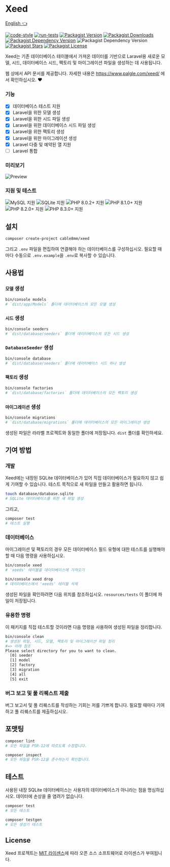 # Xeed

[English 👈](README.md)

[![code-style](https://github.com/cable8mm/xeed/actions/workflows/code-style.yml/badge.svg)](https://github.com/cable8mm/xeed/actions/workflows/code-style.yml)
[![run-tests](https://github.com/cable8mm/xeed/actions/workflows/run-tests.yml/badge.svg)](https://github.com/cable8mm/xeed/actions/workflows/run-tests.yml)
[![Packagist Version](https://img.shields.io/packagist/v/cable8mm/xeed)](https://packagist.org/packages/cable8mm/xeed)
[![Packagist Downloads](https://img.shields.io/packagist/dt/cable8mm/xeed)](https://packagist.org/packages/cable8mm/xeed/stats)
[![Packagist Dependency Version](https://img.shields.io/packagist/dependency-v/cable8mm/xeed/php)](https://packagist.org/packages/cable8mm/xeed)
![Packagist Dependency Version](https://img.shields.io/packagist/dependency-v/cable8mm/xeed/symfony%2Fconsole)
[![Packagist Stars](https://img.shields.io/packagist/stars/cable8mm/xeed)](https://github.com/cable8mm/xeed/stargazers)
[![Packagist License](https://img.shields.io/packagist/l/cable8mm/xeed)](https://github.com/cable8mm/xeed/blob/main/LICENSE.md)

Xeed는 기존 데이터베이스 테이블에서 가져온 데이터를 기반으로 Laravel용 새로운 모델, 시드, 데이터베이스 시드, 팩토리 및 마이그레이션 파일을 생성하는 데 사용됩니다.

웹 상에서 API 문서를 제공합니다. 자세한 내용은 https://www.palgle.com/xeed/ 에서 확인하십시오. ❤️

### 기능

- [x] 데이터베이스 테스트 지원
- [x] Laravel을 위한 모델 생성
- [x] Laravel을 위한 시드 파일 생성
- [x] Laravel을 위한 데이터베이스 시드 파일 생성
- [x] Laravel을 위한 팩토리 생성
- [x] Laravel을 위한 마이그레이션 생성
- [x] Laravel 다중 및 예약된 열 지원
- [ ] Laravel 통합

### 미리보기

![Preview](https://github.com/cable8mm/cabinet/blob/main/xeed-preview.gif?raw=true)

### 지원 및 테스트

![MySQL 지원](https://img.shields.io/badge/MySQL-4479A1?logo=mysql&logoColor=white)
![SQLite 지원](https://img.shields.io/badge/SQLite-07405e?logo=sqlite&logoColor=white)
![PHP 8.0.2+ 지원](https://img.shields.io/badge/PHP-8.0.2%2B-777BB4?logo=php&logoColor=white)
![PHP 8.1.0+ 지원](https://img.shields.io/badge/PHP-8.1.0%2B-777BB4?logo=php&logoColor=white)
![PHP 8.2.0+ 지원](https://img.shields.io/badge/PHP-8.2.0%2B-777BB4?logo=php&logoColor=white)
![PHP 8.3.0+ 지원](https://img.shields.io/badge/PHP-8.3.0%2B-777BB4?logo=php&logoColor=white)

## 설치

```sh
composer create-project cable8mm/xeed
```

그리고 `.env` 파일을 편집하여 연결해야 하는 데이터베이스를 구성하십시오. 필요할 때마다 수동으로 `.env.example`을 `.env`로 복사할 수 있습니다.

## 사용법

### `모델` 생성

```sh
bin/console models
# `dist/app/Models` 폴더에 데이터베이스의 모든 모델 생성
```

### `시드` 생성

```sh
bin/console seeders
# `dist/database/seeders` 폴더에 데이터베이스의 모든 시드 생성
```

### `DatabaseSeeder` 생성

```sh
bin/console database
# `dist/database/seeders` 폴더에 데이터베이스 시드 하나 생성
```

### `팩토리` 생성

```sh
bin/console factories
# `dist/database/factories` 폴더에 데이터베이스의 모든 팩토리 생성
```

### `마이그레이션` 생성

```sh
bin/console migrations
# `dist/database/migrations` 폴더에 데이터베이스의 모든 마이그레이션 생성
```

생성된 파일은 라라벨 프로젝트와 동일한 폴더에 저장됩니다. `dist` 폴더를 확인하세요.

## 기여 방법

### 개발

Xeed에는 내장된 SQLite 데이터베이스가 있어 직접 데이터베이스가 필요하지 않고 쉽게 기여할 수 있습니다. 테스트 목적으로 새 파일을 만들고 활용하면 됩니다.

```sh
touch database/database.sqlite
# SQLite 데이터베이스를 위한 새 파일 생성
```

그리고,

```sh
composer test
# 테스트 실행
```

### 데이터베이스

마이그레이션 및 팩토리의 경우 모든 데이터베이스 필드 유형에 대한 테스트를 실행해야 할 때 다음 명령을 사용하십시오.

```sh
bin/console xeed
# 'xeeds' 테이블을 데이터베이스에 가져오기

bin/console xeed drop
# 데이터베이스에서 'xeeds' 테이블 삭제
```

생성된 파일을 확인하려면 다음 위치를 참조하십시오. `resources/tests` 이 폴더에 파일이 저장됩니다.

### 유용한 명령

이 패키지를 직접 테스트할 것이라면 다음 명령을 사용하여 생성된 파일을 정리합니다.

```sh
bin/console clean
# 생성된 파일, 시드, 모델, 팩토리 및 마이그레이션 파일 정리
#=> 아래 참조
Please select directory for you to want to clean.
  [0] seeder
  [1] model
  [2] factory
  [3] migration
  [4] all
  [5] exit
```

### 버그 보고 및 풀 리퀘스트 제출

버그 보고서 및 풀 리퀘스트를 작성하는 기회는 저를 기쁘게 합니다. 필요할 때마다 기여하고 풀 리퀘스트를 제출하십시오.

## 포맷팅

```bash
composer lint
# 모든 파일을 PSR-12에 따르도록 수정합니다.

composer inspect
# 모든 파일을 PSR-12을 준수하는지 확인합니다.
```

## 테스트

사용된 내장 SQLite 데이터베이스는 사용자의 데이터베이스가 아니라는 점을 명심하십시오. 데이터에 손상을 줄 염려가 없습니다.

```sh
composer test
# 모든 테스트

composer testgen
# 모든 생성기 테스트
```

## License

Xeed 프로젝트는 [MIT 라이센스](LICENSE.md)에 따라 오픈 소스 소프트웨어로 라이센스가 부여됩니다.
